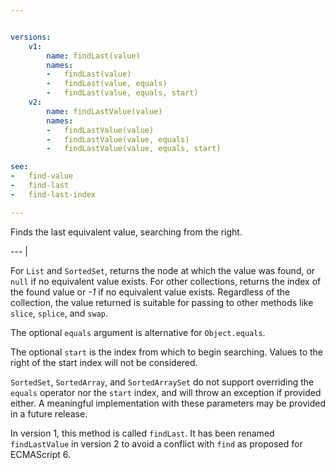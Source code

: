 ```yaml
---


versions:
    v1:
        name: findLast(value)
        names:
        -   findLast(value)
        -   findLast(value, equals)
        -   findLast(value, equals, start)
    v2:
        name: findLastValue(value)
        names:
        -   findLastValue(value)
        -   findLastValue(value, equals)
        -   findLastValue(value, equals, start)

see:
-   find-value
-   find-last
-   find-last-index

---
```


Finds the last equivalent value, searching from the right.

--- |

For `List` and `SortedSet`, returns the node at which the value was found, or
`null` if no equivalent value exists.
For other collections, returns the index of the found value or *-1* if no
equivalent value exists.
Regardless of the collection, the value returned is suitable for passing to
other methods like `slice`, `splice`, and `swap`.

The optional `equals` argument is alternative for `Object.equals`.

The optional `start` is the index from which to begin searching.
Values to the right of the start index will not be considered.

`SortedSet`, `SortedArray`, and `SortedArraySet` do not support overriding the
`equals` operator nor the `start` index, and will throw an exception if provided
either.
A meaningful implementation with these parameters may be provided in a future
release.

In version 1, this method is called `findLast`.
It has been renamed `findLastValue` in version 2 to avoid a conflict with
`find` as proposed for ECMAScript 6.

